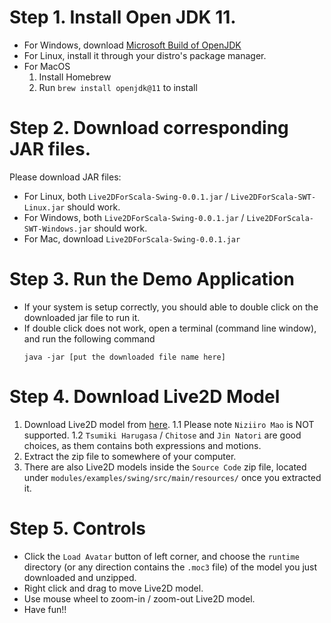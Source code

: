 Step 1. Install Open JDK 11.
================================

- For Windows, download [Microsoft Build of OpenJDK](https://docs.microsoft.com/en-us/java/openjdk/download)
- For Linux, install it through your distro's package manager.
- For MacOS
    1. Install Homebrew
    2. Run `brew install openjdk@11` to install

Step 2. Download corresponding JAR files.
==========================================

Please download JAR files:

- For Linux, both `Live2DForScala-Swing-0.0.1.jar` / `Live2DForScala-SWT-Linux.jar` should work.
- For Windows,  both `Live2DForScala-Swing-0.0.1.jar` / `Live2DForScala-SWT-Windows.jar` should work.
- For Mac, download `Live2DForScala-Swing-0.0.1.jar` 

Step 3. Run the Demo Application
==================================

- If your system is setup correctly, you should able to double click on the downloaded jar file to run it.
- If double click does not work, open a terminal (command line window), and run the following command
    ```text
    java -jar [put the downloaded file name here]
    ```

Step 4. Download Live2D Model
==============================

1. Download Live2D model from [here](https://www.live2d.com/en/download/sample-data/).
  1.1 Please note `Niziiro Mao` is NOT supported.
  1.2 `Tsumiki Harugasa` / `Chitose` and `Jin Natori` are good choices, as them contains both expressions and motions.
2. Extract the zip file to somewhere of your computer. 
3. There are also Live2D models inside the `Source Code` zip file, located under `modules/examples/swing/src/main/resources/` once you extracted it.

Step 5. Controls
============================

 - Click the `Load Avatar` button of left corner, and choose the `runtime` directory (or any direction contains the `.moc3` file) of the model you just downloaded and unzipped.
 - Right click and drag to move Live2D model.
 - Use mouse wheel to zoom-in / zoom-out Live2D model.
 - Have fun!!
